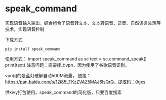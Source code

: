 # speak_command

实现语音输入输出，综合组合了语音转文本、文本转语音、录音、自然语言处理等技术，实现语音控制

下载方式
  
    pip install speak_command
  
使用方式：
    import speak_command as sc
    text = sc.command_speak()
    print(text)
注意问题：需要挂上vpn，因为使用了谷歌语音识别。

vpn用的是蓝灯破解自动500M流量，
  链接：https://pan.baidu.com/s/12i85LTKzZVAZ5MAJ6lsQrQ，提取码：0gxs
  
 供kivy打包使用，speak_command的简化版，只要百度搜索


  
